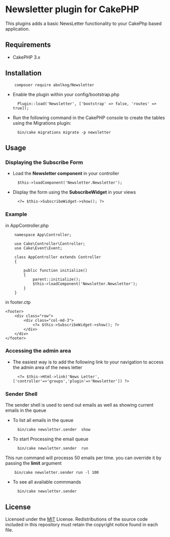 # Newsletter plugin for CakePHP

This plugins adds a basic NewsLetter functionality to your CakePhp based application.

## Requirements

* CakePHP 3.x

## Installation

        composer require abolkog/Newsletter

* Enable the plugin within your config/bootstrap.php 

        Plugin::load('Newsletter', ['bootstrap' => false, 'routes' => true]);
        
* Run the following command in the CakePHP console to create the tables using the Migrations plugin:

        bin/cake migrations migrate -p newsletter
        


## Usage

### Displaying the Subscribe Form
* Load the **Newsletter component** in your controller
        
        $this->loadComponent('Newsletter.Newsletter');

* Display the form using the **SubscribeWidget** in your views

        <?= $this->SubscribeWidget->show(); ?>

### Example
in AppController.php

        namespace App\Controller;
        
        use Cake\Controller\Controller;
        use Cake\Event\Event;
        
        class AppController extends Controller
        {
        
            public function initialize()
            {
                parent::initialize();
                $this->loadComponent('Newsletter.Newsletter');
            }
        }

in footer.ctp

    <footer>
        <div class="row">
            <div class="col-md-3">
                <?= $this->SubscribeWidget->show(); ?>
            </div>
        </div>
    </footer>


### Accessing the admin area
* The easiest way is to add the following link to your navigation to access the admin area of the news letter

        <?= $this->Html->link('News Letter', ['controller'=>'groups','plugin'=>'Newsletter']) ?>

### Sender Shell
 The sender shell is used to send out emails as well as showing current emails in the queue
 
* To list all emails in the queue

        bin/cake newsletter.sender  show
         
* To start Processing the email queue

        bin/cake newsletter.sender  run
This run command will processs 50 emails per time. you can override it by passing the **limit** argument

        bin/cake newsletter.sender run -l 100

* To see all available commmands 
        
        bin/cake newsletter.sender

## License
Licensed under the [MIT](http://www.opensource.org/licenses/mit-license.php) License. Redistributions of the source code included in this repository must retain the copyright notice found in each file.
